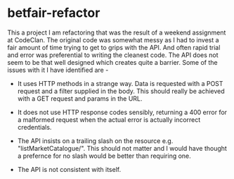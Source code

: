 # betfair-refactor

This a project I am refactoring that was the result of a weekend assignment at CodeClan. The original code was somewhat messy as I had to invest a fair amount of time trying to get to grips with the API. And often rapid trial and error was preferential to writing the cleanest code. The API does not seem to be that well designed which creates quite a barrier. Some of the issues with it I have identified are -

- It uses HTTP methods in a strange way. Data is requested with a POST request and a filter supplied in the body. This should really be achieved with a GET request and params in the URL.

- It does not use HTTP response codes sensibly, returning a 400 error for a malformed request when the actual error is actually incorrect credentials.

- The API insists on a trailing slash on the resource e.g. "listMarketCatalogue/". This should not matter and I would have thought a prefernce for no slash would be better than requiring one.

- The API is not consistent with itself. 
